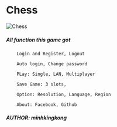 # Chess

![Chess](https://i.imgur.com/kcifKLG.png)

<h5>All function this game got </h5>  
        
        Login and Register, Logout
        
        Auto login, Change password
             
        PLay: Single, LAN, Multiplayer
        
        Save Game: 3 slots,
        
        Option: Resolution, Language, Region
        
        About: Facebook, Github
        
<h5>AUTHOR: minhkingkong</h5>
